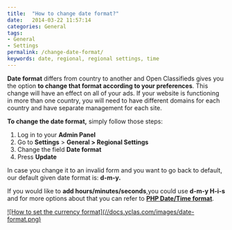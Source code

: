```yaml
---
title:  "How to change date format?"
date:   2014-03-22 11:57:14
categories: General
tags: 
- General
- Settings
permalink: /change-date-format/
keywords: date, regional, regional settings, time
---
```

**Date format** differs from country to another and Open Classifieds gives you the option **to change that format according to your preferences**. This change will have an effect on all of your ads. If your website is functioning in more than one country, you will need to have different domains for each country and have separate management for each site.

**To change the date format,** simply follow those steps: 

1. Log in to your **Admin Panel** 
2. Go to **Settings** > **General > Regional Settings** 
3. Change the field **Date format** 
4. Press **Update** 

In case you change it to an invalid form and you want to go back to default, our default given date format is: **d-m-y.**

If you would like to **add hours/minutes/seconds**,you could use **d-m-y H-i-s** and for more options about that you can refer to **[PHP Date/Time format](http://php.net/manual/en/function.date.php)**.

<a href="//docs.yclas.com/images/date-format.png" class="thumbnail gallery-item" data-gallery>
![How to set the currency format](//docs.yclas.com/images/date-format.png)
</a>

